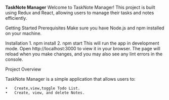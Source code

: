 **TaskNote Manager**
  Welcome to TaskNote Manager! This project is built using Redux and React, allowing users to manage their tasks and notes efficiently.

  Getting Started
          Prerequisites
               Make sure you have Node.js and npm installed on your machine.
               
  Installation
          1.  npm install
          2.  npm start
          This will run the app in development mode. Open http://localhost:3000 to view it in your browser. The page will reload when you make changes, and you may also see any              lint errors in the console.

  Project Overview

TaskNote Manager is a simple application that allows users to:

	•	Create,view,toggle Todo List.
	•	Create, view, and delete Notes.
 
